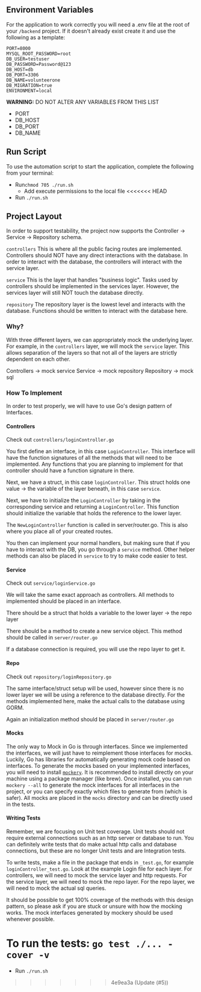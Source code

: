 ## Environment Variables
For the application to work correctly you will need a .env file at the root of your ```/backend``` project.
If it doesn't already exist create it and use the following as a template:

```
PORT=8000
MYSQL_ROOT_PASSWORD=root
DB_USER=testuser
DB_PASSWORD=Password@123
DB_HOST=db              
DB_PORT=3306            
DB_NAME=volunteerone
DB_MIGRATION=true
ENVIRONMENT=local           
```

**WARNING:**
DO NOT ALTER ANY VARIABLES FROM THIS LIST
- PORT
- DB_HOST
- DB_PORT
- DB_NAME

## Run Script
To use the automation script to start the application, complete the following from your terminal:
- Run```chmod 705 ./run.sh```
    - Add execute permissions to the local file
<<<<<<< HEAD
- Run ``` ./run.sh ```

## Project Layout
In order to support testability, the project now supports the 
Controller -> Service -> Repository schema.

`controllers`
This is where all the public facing routes are implemented. Controllers should
NOT have any direct interactions with the database. In order to interact with
the database, the controllers will interact with the service layer.

`service`
This is the layer that handles "business logic". Tasks used by controllers
should be implemented in the services layer. However, the services layer will
still NOT touch the database directly.

`repository`
The repository layer is the lowest level and interacts with the database. 
Functions should be written to interact with the database here.

### Why?
With three different layers, we can appropriately mock the underlying layer.
For example, in the `controllers` layer, we will mock the `service` layer. This
allows separation of the layers so that not all of the layers are strictly
dependent on each other. 

Controllers -> mock service
Service -> mock repository
Repository -> mock sql

### How To Implement
In order to test properly, we will have to use Go's design pattern of Interfaces.

#### Controllers

Check out `controllers/loginController.go`

You first define an interface, in this case `LoginController`. This interface
will have the function signatures of all the methods that will need to be
implemented. Any functions that you are planning to implement for that
controller should have a function signature in there.

Next, we have a struct, in this case `loginController`. This struct holds
one value -> the variable of the layer beneath, in this case `service`.

Next, we have to initialize the `LoginController` by taking in the corresponding
service and returning a `LoginController`. This function should initialize
the variable that holds the reference to the lower layer.

The `NewLoginController` function is called in server/router.go. This is
also where you place all of your created routes.

You then can implement your normal handlers, but making sure that if you
have to interact with the DB, you go through a `service` method. Other helper
methods can also be placed in `service` to try to make code easier to test.

#### Service

Check out `service/loginService.go`

We will take the same exact approach as controllers. All methods to implemented
should be placed in an interface.

There should be a struct that holds a variable to the lower layer -> the repo layer

There should be a method to create a new service object. This method should
be called in `server/router.go`

If a database connection is required, you will use the repo layer to get it.

#### Repo

Check out `repository/loginRepository.go`

The same interface/struct setup will be used, however since there is no lower
layer we will be using a reference to the database directly. For the methods
implemented here, make the actual calls to the database using GORM.

Again an initialization method should be placed in `server/router.go`

#### Mocks

The only way to Mock in Go is through interfaces. Since we implemented the interfaces,
we will just have to reimplement those interfaces for mocks. Luckily, Go has
libraries for automatically generating mock code based on interfaces. To generate
the mocks based on your implemented interfaces, you will need to install 
[`mockery`](https://github.com/vektra/mockery). It is recommended to install directly
on your machine using a package manager (like brew). Once installed, you can
run `mockery --all` to generate the mock interfaces for all interfaces in the project,
or you can specify exactly which files to generate from (which is safer). All mocks
are placed in the `mocks` directory and can be directly used in the tests.

#### Writing Tests

Remember, we are focusing on Unit test coverage. Unit tests should not require
external connections such as an http server or database to run. You can definitely
write tests that do make actual http calls and database connections, but these
are no longer Unit tests and are Integration tests.

To write tests, make a file in the package that ends in `_test.go`, for example
`loginController_test.go`. Look at the example Login file for each layer. 
For controllers, we will need to mock the service layer and http requests. For
the service layer, we will need to mock the repo layer. For the repo layer,
we will need to mock the actual sql queries. 

It should be possible to get 100% coverage of the methods with this design pattern,
so please ask if you are stuck or unsure with how the mocking works. The mock interfaces
generated by mockery should be used whenever possible.

To run the tests: `go test ./... -cover -v`
=======
- Run ``` ./run.sh ```
>>>>>>> 4e9ea3a (Update (#5))
